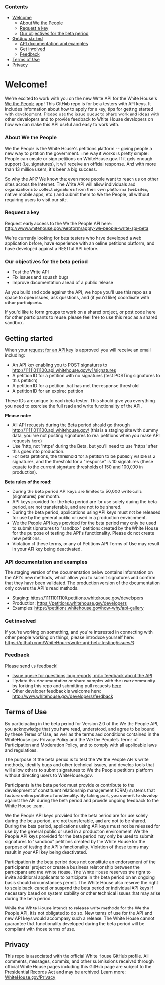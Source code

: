 ### Contents

- [Welcome](#welcome)
  - [About We the People](#about-we-the-people)
  - [Request a key](#request-a-key)
  - [Our objectives for the beta period](#our-objectives-for-the-beta-period)
- [Getting started](#getting-started)
  - [API documentation and examples](#api-documentation-and-examples)
  - [Get involved](#get-involved)
  - [Feedback](#feedback)
- [Terms of Use](#terms-of-use)
- [Privacy](#privacy)

Welcome!
========

We're excited to work with you on the new Write API for the White House's [We
the People](http://petitions.whitehouse.gov) app! This GitHub repo is for beta
testers with API keys. It includes information about how to apply for a key,
tips for getting started with development. Please use the issue queue to share work
and ideas with other developers and to provide feedback to White House
developers on how we can make this API useful and easy to work with.


### About We the People

We the People is the White House's petitions platform -- giving people a new way to petition the government. The way it works is pretty simple: People can create or sign petitions on WhiteHouse.gov. If it gets enough support (i.e. signatures), it will receive an official response. And with more than 13 million users, it's been a big success.

So why the API? We know that even more people want to reach us on other sites
across the Internet. The Write API will allow individuals and organizations to
collect signatures from their own platforms (websites, native mobile apps, etc.)
and submit them to We the People, all without requiring users to visit our site.

### Request a key

Request early access to the We the People API here:
http://www.whitehouse.gov/webform/apply-we-people-write-api-beta

We're currently looking for beta testers who have developed a web application before, have experience with an online petitions platform, and have developed against a RESTful API before.

### Our objectives for the beta period

- Test the Write API
- Fix issues and squash bugs
- Improve documentation ahead of a public release

As you build and code against the API, we hope you'll use this repo as a space to open issues, ask questions, and (if you'd like) coordinate with other participants.

If you'd like to form groups to work on a shared project, or post code here for
other participants to reuse, please feel free to use this repo as a shared sandbox.

Getting started
---------------

When your [request for an API key](#request-a-key) is approved, you will receive
an email including:

  - An API key enabling you to POST signatures to
    http://11111011100.api.whitehouse.gov/v1/signatures
  - A petition ID for a petition with no signatures (test POSTing signatures to
    this petition)
  - A petition ID for a petition that has met the response threshold
  - A petition ID for an expired petition
  
These IDs are unique to each beta tester. This should give you everything you
need to exercise the full read and write functionality of the API.

**Please note:**

- All API requests during the Beta period should go through
  http://11111011100.api.whitehouse.gov/ (this is a staging site with dummy
  data, you are not posting signatures to real petitions when you make API
  requests here)
- Use 'http, not 'https' during the Beta, but you'll need to use 'https' after
  this goes into production.
- For beta petitions, the threshold for a petition to be publicly visible is 2
  signatures, and the threshold for a "response" is 10 signatures (these equate
  to the current signature thresholds of 150 and 100,000 in production).

**Beta rules of the road:**

- During the beta period API keys are limited to 50,000 write calls (signatures)
  per month.
- API keys provided for the beta period are for use solely during the beta
  period, are not transferable, and are not to be shared.
- During the beta period, applications using API keys must not be released for
  use by the general public or used in a production environment.
- We the People API keys provided for the beta period may only be used to submit
  signatures to "sandbox" petitions created by the White House for the purpose
  of testing the API's functionality. Please do not create new petitions.
- Violation of these terms, or any of Petitions API Terms of Use may result in
  your API key being deactivated.

### API documentation and examples

The staging version of the documentation below contains information on the API's new methods, which allow you to submit signatures and confirm that they have been validated. The production version of the documentation only covers the API's read methods.

- Staging: https://11111011100.petitions.whitehouse.gov/developers
- Production: https://petitions.whitehouse.gov/developers
- Examples: https://petitions.whitehouse.gov/how-why/api-gallery

### Get involved

If you're working on something, and you're interested in connecting with other
people working on things, please introduce yourself here:
https://github.com/WhiteHouse/write-api-beta-testing/issues/3.

### Feedback

Please send us feedback!

- [Issue queue for questions, bug reports, misc feedback about the API](https://github.com/WhiteHouse/write-api-beta-testing/issues)
- Update this documentation or share samples with the user community by
  forking this repo and submitting pull requests
  [here](https://github.com/WhiteHouse/write-api-beta-testing/pulls)
- Other developer feedback is welcome here:
  http://www.whitehouse.gov/developers/feedback


Terms of Use
------------

By participating in the beta period for Version 2.0 of the We the People API, you acknowledge that you have read, understood, and agree to be bound by these Terms of Use, as well as the terms and conditions contained in the WhiteHouse.gov Privacy Policy and the We the People’s Terms of Participation and Moderation Policy, and to comply with all applicable laws and regulations.

The purpose of the beta period is to test the We the People API's write methods, identify bugs and other technical issues, and develop tools that will allow others to submit signatures to We the People petitions platform without directing users to WhiteHouse.gov.

Participants in the beta period must provide or contribute to the development of constituent relationship management (CRM) systems that feature online petitions functionality. By taking part, you commit to develop against the API during the beta period and provide ongoing feedback to the White House team.

We the People API keys provided for the beta period are for use solely during the beta period, are not transferable, and are not to be shared. During the beta period, applications using API keys must not be released for use by the general public or used in a production environment. We the People API keys provided for the beta period may only be used to submit signatures to "sandbox" petitions created by the White House for the purpose of testing the API's functionality. Violation of these terms may result in your API key being deactivated.

Participation in the beta period does not constitute an endorsement of the participants' project or create a business relationship between the participant and the White House. The White House reserves the right to invite additional applicants to participate in the beta period on an ongoing basis should circumstances permit. The White House also reserve the right to scale back, cancel or suspend the beta period or individual API keys if necessary based on system stability or other technical issues that may arise during the beta period.

While the White House intends to release write methods for the We the People API, it is not obligated to do so. New terms of use for the API and new API keys would accompany such a release. The White House cannot guarantee that functionality developed during the beta period will be compliant with those terms of use.


Privacy
-------

This repo is associated with the official White House GitHub profile. All comments, messages, commits, and other submissions received through official White House pages including this GitHub page are subject to the Presidential Records Act and may be archived. Learn more: [WhiteHouse.gov/Privacy](http://WhiteHouse.gov/privacy)
